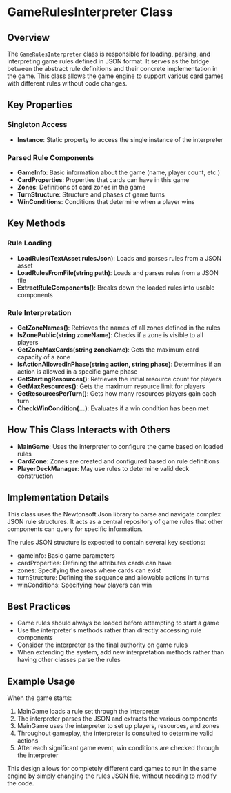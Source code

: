 # GameRulesInterpreter Class

## Overview
The `GameRulesInterpreter` class is responsible for loading, parsing, and interpreting game rules defined in JSON format. It serves as the bridge between the abstract rule definitions and their concrete implementation in the game. This class allows the game engine to support various card games with different rules without code changes.

## Key Properties

### Singleton Access
- **Instance**: Static property to access the single instance of the interpreter

### Parsed Rule Components
- **GameInfo**: Basic information about the game (name, player count, etc.)
- **CardProperties**: Properties that cards can have in this game
- **Zones**: Definitions of card zones in the game
- **TurnStructure**: Structure and phases of game turns
- **WinConditions**: Conditions that determine when a player wins

## Key Methods

### Rule Loading
- **LoadRules(TextAsset rulesJson)**: Loads and parses rules from a JSON asset
- **LoadRulesFromFile(string path)**: Loads and parses rules from a JSON file
- **ExtractRuleComponents()**: Breaks down the loaded rules into usable components

### Rule Interpretation
- **GetZoneNames()**: Retrieves the names of all zones defined in the rules
- **IsZonePublic(string zoneName)**: Checks if a zone is visible to all players
- **GetZoneMaxCards(string zoneName)**: Gets the maximum card capacity of a zone
- **IsActionAllowedInPhase(string action, string phase)**: Determines if an action is allowed in a specific game phase
- **GetStartingResources()**: Retrieves the initial resource count for players
- **GetMaxResources()**: Gets the maximum resource limit for players
- **GetResourcesPerTurn()**: Gets how many resources players gain each turn
- **CheckWinCondition(...)**: Evaluates if a win condition has been met

## How This Class Interacts with Others

- **MainGame**: Uses the interpreter to configure the game based on loaded rules
- **CardZone**: Zones are created and configured based on rule definitions
- **PlayerDeckManager**: May use rules to determine valid deck construction

## Implementation Details

This class uses the Newtonsoft.Json library to parse and navigate complex JSON rule structures. It acts as a central repository of game rules that other components can query for specific information.

The rules JSON structure is expected to contain several key sections:
- gameInfo: Basic game parameters
- cardProperties: Defining the attributes cards can have
- zones: Specifying the areas where cards can exist
- turnStructure: Defining the sequence and allowable actions in turns
- winConditions: Specifying how players can win

## Best Practices

- Game rules should always be loaded before attempting to start a game
- Use the interpreter's methods rather than directly accessing rule components
- Consider the interpreter as the final authority on game rules
- When extending the system, add new interpretation methods rather than having other classes parse the rules

## Example Usage

When the game starts:
1. MainGame loads a rule set through the interpreter
2. The interpreter parses the JSON and extracts the various components
3. MainGame uses the interpreter to set up players, resources, and zones
4. Throughout gameplay, the interpreter is consulted to determine valid actions
5. After each significant game event, win conditions are checked through the interpreter

This design allows for completely different card games to run in the same engine by simply changing the rules JSON file, without needing to modify the code.
